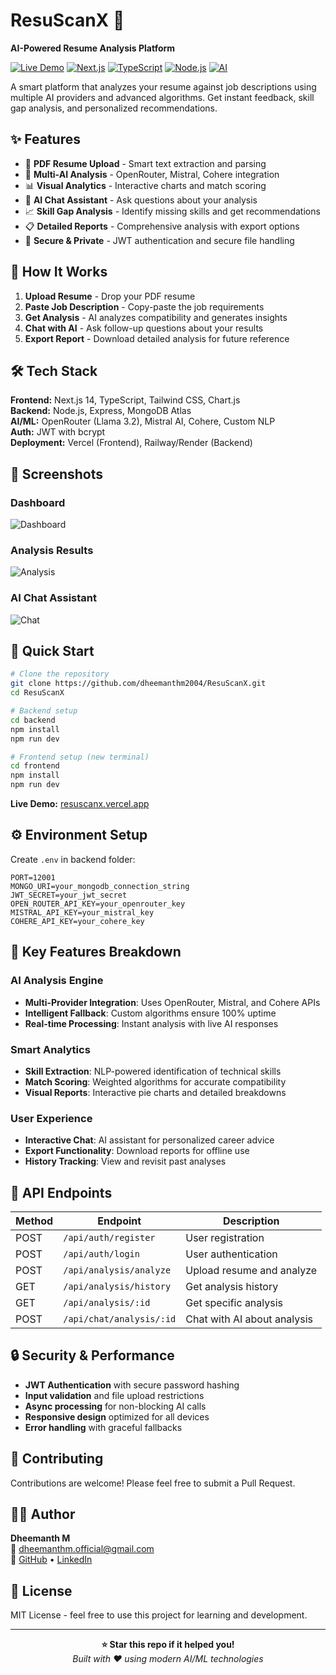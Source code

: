 # ResuScanX 🎯

**AI-Powered Resume Analysis Platform**

[![Live Demo](https://img.shields.io/badge/Live-Demo-blue?style=for-the-badge)](https://resuscanx.vercel.app)
[![Next.js](https://img.shields.io/badge/Next.js-14-black?style=flat-square&logo=next.js)](https://nextjs.org/)
[![TypeScript](https://img.shields.io/badge/TypeScript-blue?style=flat-square&logo=typescript)](https://www.typescriptlang.org/)
[![Node.js](https://img.shields.io/badge/Node.js-green?style=flat-square&logo=node.js)](https://nodejs.org/)
[![AI](https://img.shields.io/badge/Multi--AI-purple?style=flat-square)](https://github.com)

A smart platform that analyzes your resume against job descriptions using multiple AI providers and advanced algorithms. Get instant feedback, skill gap analysis, and personalized recommendations.

## ✨ Features

- 📄 **PDF Resume Upload** - Smart text extraction and parsing
- 🤖 **Multi-AI Analysis** - OpenRouter, Mistral, Cohere integration
- 📊 **Visual Analytics** - Interactive charts and match scoring
- 💬 **AI Chat Assistant** - Ask questions about your analysis
- 📈 **Skill Gap Analysis** - Identify missing skills and get recommendations
- 📋 **Detailed Reports** - Comprehensive analysis with export options
- 🔐 **Secure & Private** - JWT authentication and secure file handling


## 🚀 How It Works

1. **Upload Resume** - Drop your PDF resume
2. **Paste Job Description** - Copy-paste the job requirements
3. **Get Analysis** - AI analyzes compatibility and generates insights
4. **Chat with AI** - Ask follow-up questions about your results
5. **Export Report** - Download detailed analysis for future reference

## 🛠 Tech Stack

**Frontend:** Next.js 14, TypeScript, Tailwind CSS, Chart.js  
**Backend:** Node.js, Express, MongoDB Atlas  
**AI/ML:** OpenRouter (Llama 3.2), Mistral AI, Cohere, Custom NLP  
**Auth:** JWT with bcrypt  
**Deployment:** Vercel (Frontend), Railway/Render (Backend)

## 📸 Screenshots

### Dashboard
![Dashboard](https://via.placeholder.com/800x400/4F46E5/FFFFFF?text=ResuScanX+Dashboard)

### Analysis Results
![Analysis](https://via.placeholder.com/800x400/059669/FFFFFF?text=AI+Analysis+Results)

### AI Chat Assistant
![Chat](https://via.placeholder.com/800x400/7C3AED/FFFFFF?text=AI+Chat+Assistant)

## 🚀 Quick Start

```bash
# Clone the repository
git clone https://github.com/dheemanthm2004/ResuScanX.git
cd ResuScanX

# Backend setup
cd backend
npm install
npm run dev

# Frontend setup (new terminal)
cd frontend
npm install
npm run dev
```

**Live Demo:** [resuscanx.vercel.app](https://resuscanx.vercel.app)

## ⚙️ Environment Setup

Create `.env` in backend folder:
```env
PORT=12001
MONGO_URI=your_mongodb_connection_string
JWT_SECRET=your_jwt_secret
OPEN_ROUTER_API_KEY=your_openrouter_key
MISTRAL_API_KEY=your_mistral_key
COHERE_API_KEY=your_cohere_key
```

## 🎯 Key Features Breakdown

### AI Analysis Engine
- **Multi-Provider Integration**: Uses OpenRouter, Mistral, and Cohere APIs
- **Intelligent Fallback**: Custom algorithms ensure 100% uptime
- **Real-time Processing**: Instant analysis with live AI responses

### Smart Analytics
- **Skill Extraction**: NLP-powered identification of technical skills
- **Match Scoring**: Weighted algorithms for accurate compatibility
- **Visual Reports**: Interactive pie charts and detailed breakdowns

### User Experience
- **Interactive Chat**: AI assistant for personalized career advice
- **Export Functionality**: Download reports for offline use
- **History Tracking**: View and revisit past analyses

## 🔧 API Endpoints

| Method | Endpoint | Description |
|--------|----------|-------------|
| POST | `/api/auth/register` | User registration |
| POST | `/api/auth/login` | User authentication |
| POST | `/api/analysis/analyze` | Upload resume and analyze |
| GET | `/api/analysis/history` | Get analysis history |
| GET | `/api/analysis/:id` | Get specific analysis |
| POST | `/api/chat/analysis/:id` | Chat with AI about analysis |

## 🔒 Security & Performance

- **JWT Authentication** with secure password hashing
- **Input validation** and file upload restrictions
- **Async processing** for non-blocking AI calls
- **Responsive design** optimized for all devices
- **Error handling** with graceful fallbacks

## 🤝 Contributing

Contributions are welcome! Please feel free to submit a Pull Request.

## 👨‍💻 Author

**Dheemanth M**  
📧 dheemanthm.official@gmail.com  
🔗 [GitHub](https://github.com/dheemanthm2004) • [LinkedIn](https://linkedin.com/in/yourprofile)

## 📄 License

MIT License - feel free to use this project for learning and development.

---

<div align="center">
  <strong>⭐ Star this repo if it helped you!</strong>
  <br>
  <em>Built with ❤️ using modern AI/ML technologies</em>
</div>